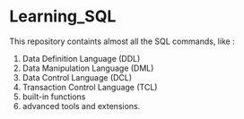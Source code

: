 # Learning_SQL
 This repository containts almost all the SQL commands, like :
 1. Data Definition Language (DDL)
 2. Data Manipulation Language (DML)
 3. Data Control Language (DCL)
 4. Transaction Control Language (TCL)
 5. built-in functions
 6. advanced tools and extensions.